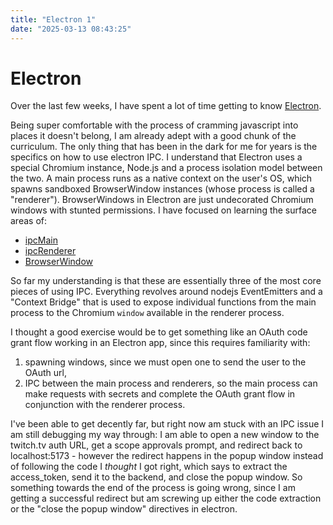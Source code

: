 ```yaml
---
title: "Electron 1"
date: "2025-03-13 08:43:25"
---
```


# Electron

Over the last few weeks, I have spent a lot of time getting to know [Electron](https://www.electronjs.org/docs/latest/).

Being super comfortable with the process of cramming javascript into places it doesn't belong, I am already adept with a good chunk of the curriculum. The only thing that has been in the dark for me for years is the specifics on how to use electron IPC. I understand that Electron uses a special Chromium instance, Node.js and a process isolation model between the two. A main process runs as a native context on the user's OS, which spawns sandboxed BrowserWindow instances (whose process is called a "renderer"). BrowserWindows in Electron are just undecorated Chromium windows with stunted permissions. I have focused on learning the surface areas of:

- [ipcMain](https://www.electronjs.org/docs/latest/api/ipc-main)
- [ipcRenderer](https://www.electronjs.org/docs/latest/api/ipc-renderer)
- [BrowserWindow](https://www.electronjs.org/docs/latest/api/browser-window)

So far my understanding is that these are essentially three of the most core pieces of using IPC. Everything revolves around nodejs EventEmitters and a "Context Bridge" that is used to expose individual functions from the main process to the Chromium `window` available in the renderer process.

I thought a good exercise would be to get something like an OAuth code grant flow working in an Electron app, since this requires familiarity with:

1. spawning windows, since we must open one to send the user to the OAuth url,
2. IPC between the main process and renderers, so the main process can make requests with secrets and complete the OAuth grant flow in conjunction with the renderer process.

I've been able to get decently far, but right now am stuck with an IPC issue I am still debugging my way through: I am able to open a new window to the twitch.tv auth URL, get a scope approvals prompt, and redirect back to localhost:5173 - however the redirect happens in the popup window instead of following the code I _thought_ I got right, which says to extract the access_token, send it to the backend, and close the popup window. So something towards the end of the process is going wrong, since I am getting a successful redirect but am screwing up either the code extraction or the "close the popup window" directives in electron.
